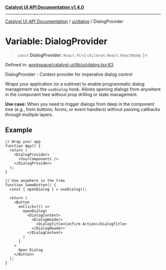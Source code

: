 [**Catalyst UI API Documentation v1.4.0**](../../../README.md)

---

[Catalyst UI API Documentation](../../../README.md) / [ui/dialog](../README.md) / DialogProvider

# Variable: DialogProvider

> `const` **DialogProvider**: `React.FC`\<\{ `children`: `React.ReactNode`; \}\>

Defined in: [workspace/catalyst-ui/lib/ui/dialog.tsx:63](https://github.com/TheBranchDriftCatalyst/catalyst-ui/blob/main/lib/ui/dialog.tsx#L63)

DialogProvider - Context provider for imperative dialog control

Wraps your application (or a subtree) to enable programmatic dialog management
via the `useDialog` hook. Allows opening dialogs from anywhere in the component tree
without prop drilling or state management.

**Use case:**
When you need to trigger dialogs from deep in the component tree (e.g., from buttons,
forms, or event handlers) without passing callbacks through multiple layers.

## Example

```tsx
// Wrap your app
function App() {
  return (
    <DialogProvider>
      <YourComponents />
    </DialogProvider>
  );
}

// Use anywhere in the tree
function SomeButton() {
  const { openDialog } = useDialog();

  return (
    <Button
      onClick={() =>
        openDialog(
          <DialogContent>
            <DialogHeader>
              <DialogTitle>Confirm Action</DialogTitle>
            </DialogHeader>
          </DialogContent>
        )
      }
    >
      Open Dialog
    </Button>
  );
}
```
